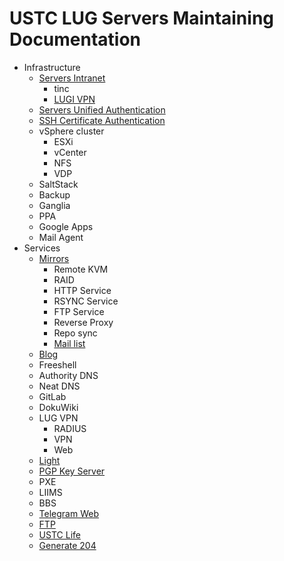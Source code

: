 # USTC LUG Servers Maintaining Documentation



* Infrastructure
  * [Servers Intranet](infrastructure/intranet/README.md)
    * tinc
    * [LUGI VPN](infrastructure/intranet/lugivpn.md)
  * [Servers Unified Authentication](infrastructure/sua/README.md)
  * [SSH Certificate Authentication](infrastructure/sshca/README.md)
  * vSphere cluster
    * ESXi
    * vCenter
    * NFS
    * VDP
  * SaltStack
  * Backup
  * Ganglia
  * PPA
  * Google Apps
  * Mail Agent
* Services
  * [Mirrors](services/mirrors/README.md)
    * Remote KVM
    * RAID
    * HTTP Service
    * RSYNC Service
    * FTP Service
    * Reverse Proxy
    * Repo sync
    * [Mail list](services/mirrors/mail-list.md)
  * [Blog](https://git.ustclug.org/ustc-blog/ustc-blog/wikis/home)
  * Freeshell
  * Authority DNS
  * Neat DNS
  * GitLab
  * DokuWiki
  * LUG VPN
    * RADIUS
    * VPN
    * Web
  * [Light](services/light/README.md)
  * [PGP Key Server](services/pgp-key-server/README.md)
  * PXE
  * LIIMS
  * BBS
  * [Telegram Web](services/telegram-web/README.md)
  * [FTP](services/ftp/README.md)
  * [USTC Life](services/ustc-life/README.md)
  * [Generate 204](services/generate-204/README.md)
